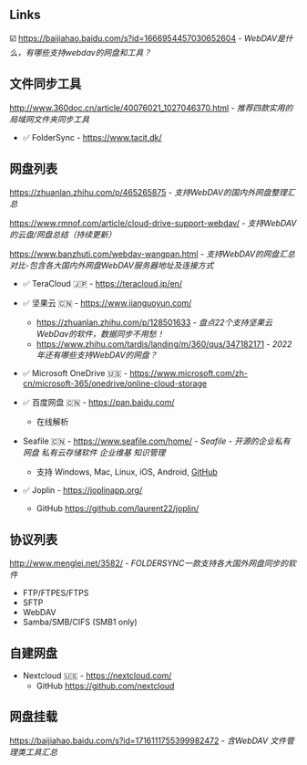 ## Links

☑️ https://baijiahao.baidu.com/s?id=1666954457030652604 - _WebDAV是什么，有哪些支持webdav的网盘和工具？_

## 文件同步工具

http://www.360doc.cn/article/40076021_1027046370.html - _推荐四款实用的局域网文件夹同步工具_

- ✅ FolderSync - https://www.tacit.dk/


## 网盘列表

https://zhuanlan.zhihu.com/p/465265875 - _支持WebDAV的国内外网盘整理汇总_

https://www.rmnof.com/article/cloud-drive-support-webdav/ - _支持WebDAV的云盘/网盘总结（持续更新）_

https://www.banzhuti.com/webdav-wangpan.html - _支持WebDAV的网盘汇总对比-包含各大国内外网盘WebDAV服务器地址及连接方式_


- ✅ TeraCloud :jp: - https://teracloud.jp/en/
- ✅ 坚果云 :cn: - https://www.jianguoyun.com/
    - https://zhuanlan.zhihu.com/p/128501633 - _盘点22个支持坚果云WebDav的软件，数据同步不用愁！_
    - https://www.zhihu.com/tardis/landing/m/360/qus/347182171 - _2022年还有哪些支持WebDAV的网盘？_
- ✅ Microsoft OneDrive :us: - https://www.microsoft.com/zh-cn/microsoft-365/onedrive/online-cloud-storage
- ✅ 百度网盘 :cn: - https://pan.baidu.com/
    - 在线解析
- Seafile :cn: - https://www.seafile.com/home/ - *Seafile - 开源的企业私有网盘 私有云存储软件 企业维基 知识管理*

    - 支持 Windows, Mac, Linux, iOS, Android, [GitHub](https://github.com/haiwen/seafile)

- ✅ Joplin - https://joplinapp.org/
    - GitHub https://github.com/laurent22/joplin/

## 协议列表

http://www.menglei.net/3582/ - *FOLDERSYNC一款支持各大国外网盘同步的软件*

- FTP/FTPES/FTPS
- SFTP
- WebDAV
- Samba/SMB/CIFS (SMB1 only)

## 自建网盘

- Nextcloud :us: - https://nextcloud.com/
    - GitHub https://github.com/nextcloud

## 网盘挂载

https://baijiahao.baidu.com/s?id=1716111755399982472 - _含WebDAV 文件管理类工具汇总_